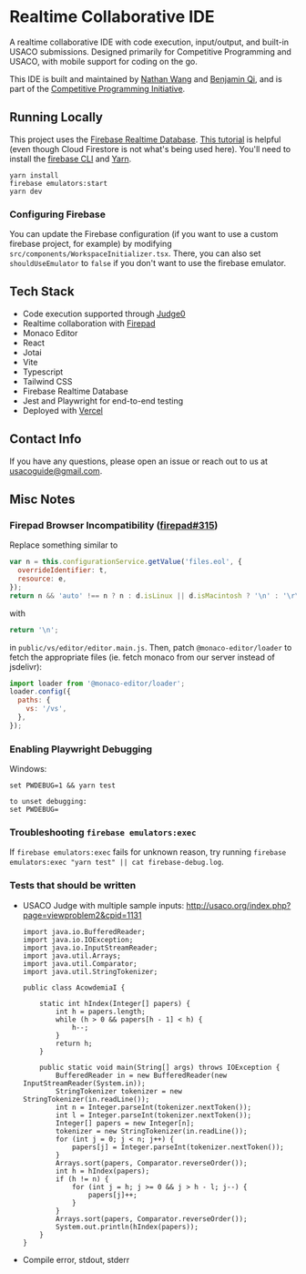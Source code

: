 # Realtime Collaborative IDE

A realtime collaborative IDE with code execution, input/output, and built-in USACO submissions. Designed primarily for Competitive Programming and USACO, with mobile support for coding on the go.

This IDE is built and maintained by [Nathan Wang](https://github.com/thecodingwizard) and [Benjamin Qi](https://github.com/bqi343/), and is part of the [Competitive Programming Initiative](https://joincpi.org/).

## Running Locally

This project uses the [Firebase Realtime Database](https://firebase.google.com/docs/database). [This tutorial](https://firebase.google.com/codelabs/firestore-web) is helpful (even though Cloud Firestore is not what's being used here). You'll need to install the [firebase CLI](https://firebase.google.com/docs/cli#install_the_firebase_cli) and [Yarn](https://classic.yarnpkg.com/en/docs/install).

```
yarn install
firebase emulators:start
yarn dev
```

### Configuring Firebase

You can update the Firebase configuration (if you want to use a custom firebase project, for example) by modifying `src/components/WorkspaceInitializer.tsx`. There, you can also set `shouldUseEmulator` to `false` if you don't want to use the firebase emulator.

## Tech Stack

- Code execution supported through [Judge0](https://judge0.com/)
- Realtime collaboration with [Firepad](https://firepad.io/)
- Monaco Editor
- React
- Jotai
- Vite
- Typescript
- Tailwind CSS
- Firebase Realtime Database
- Jest and Playwright for end-to-end testing
- Deployed with [Vercel](https://vercel.com/?utm_source=cp-initiative&utm_campaign=oss)

## Contact Info

If you have any questions, please open an issue or reach out to us at usacoguide@gmail.com.

## Misc Notes

### Firepad Browser Incompatibility ([firepad#315](https://github.com/FirebaseExtended/firepad/issues/315))

Replace something similar to

```javascript
var n = this.configurationService.getValue('files.eol', {
  overrideIdentifier: t,
  resource: e,
});
return n && 'auto' !== n ? n : d.isLinux || d.isMacintosh ? '\n' : '\r\n';
```

with

```javascript
return '\n';
```

in `public/vs/editor/editor.main.js`. Then, patch `@monaco-editor/loader` to fetch the appropriate files (ie. fetch monaco from our server instead of jsdelivr):

```javascript
import loader from '@monaco-editor/loader';
loader.config({
  paths: {
    vs: '/vs',
  },
});
```

### Enabling Playwright Debugging

Windows:

```
set PWDEBUG=1 && yarn test

to unset debugging:
set PWDEBUG=
```

### Troubleshooting `firebase emulators:exec`

If `firebase emulators:exec` fails for unknown reason, try running `firebase emulators:exec "yarn test" || cat firebase-debug.log`.

### Tests that should be written

- USACO Judge with multiple sample inputs: http://usaco.org/index.php?page=viewproblem2&cpid=1131

  ```
  import java.io.BufferedReader;
  import java.io.IOException;
  import java.io.InputStreamReader;
  import java.util.Arrays;
  import java.util.Comparator;
  import java.util.StringTokenizer;

  public class AcowdemiaI {

      static int hIndex(Integer[] papers) {
          int h = papers.length;
          while (h > 0 && papers[h - 1] < h) {
              h--;
          }
          return h;
      }

      public static void main(String[] args) throws IOException {
          BufferedReader in = new BufferedReader(new InputStreamReader(System.in));
          StringTokenizer tokenizer = new StringTokenizer(in.readLine());
          int n = Integer.parseInt(tokenizer.nextToken());
          int l = Integer.parseInt(tokenizer.nextToken());
          Integer[] papers = new Integer[n];
          tokenizer = new StringTokenizer(in.readLine());
          for (int j = 0; j < n; j++) {
              papers[j] = Integer.parseInt(tokenizer.nextToken());
          }
          Arrays.sort(papers, Comparator.reverseOrder());
          int h = hIndex(papers);
          if (h != n) {
              for (int j = h; j >= 0 && j > h - l; j--) {
                  papers[j]++;
              }
          }
          Arrays.sort(papers, Comparator.reverseOrder());
          System.out.println(hIndex(papers));
      }
  }
  ```

- Compile error, stdout, stderr
